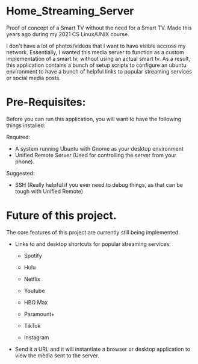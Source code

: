 # Home_Streaming_Server
Proof of concept of a Smart TV without the need for a Smart TV. Made this years ago during my 2021 CS Linux/UNIX course.

I don't have a lot of photos/videos that I want to have visible accross my network. Essentially,
I wanted this media server to function as a custom implementation of a smart tv, without using an actual
smart tv. As a result, this application contains a bunch of setup scripts to configure an ubuntu environment
to have a bunch of helpful links to popular streaming services or social media posts.

# Pre-Requisites:

Before you can run this application, you will want to have the following things installed:

Required:

- A system running Ubuntu with Gnome as your desktop environment
- Unified Remote Server (Used for controlling the server from your phone).

Suggested:

- SSH (Really helpful if you ever need to debug things, as that can be tough with Unified Remote)

# Future of this project.

The core features of this project are currently still being implemented.

- Links to and desktop shortcuts for popular streaming services:
  - Spotify
  - Hulu
  - Netflix
  - Youtube
  - HBO Max
  - Paramount+
 
  - TikTok
  - Instagram

- Send it a URL and it will instantiate a browser or desktop application to view the media sent to the server. 
